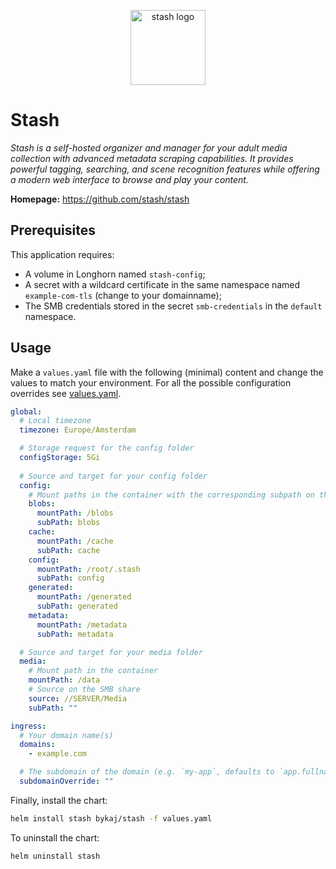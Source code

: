 <p align="center">
    <img src="https://cdn.jsdelivr.net/gh/selfhst/icons/svg/stash.svg" height="120" alt="stash logo">
</p>

# Stash
*Stash is a self-hosted organizer and manager for your adult media collection with advanced metadata scraping capabilities. It provides powerful tagging, searching, and scene recognition features while offering a modern web interface to browse and play your content.*

**Homepage:** <https://github.com/stash/stash>

## Prerequisites
This application requires:
- A volume in Longhorn named `stash-config`;
- A secret with a wildcard certificate in the same namespace named `example-com-tls` (change to your domainname);
- The SMB credentials stored in the secret `smb-credentials` in the `default` namespace.

## Usage
Make a `values.yaml` file with the following (minimal) content and change the values to match your environment. For all the possible configuration overrides see [values.yaml](https://github.com/ByKaj/helm/blob/main/charts/stash/values.yaml).
```yaml
global:
  # Local timezone
  timezone: Europe/Amsterdam

  # Storage request for the config folder
  configStorage: 5Gi
  
  # Source and target for your config folder
  config:
    # Mount paths in the container with the corresponding subpath on the share
    blobs:
      mountPath: /blobs
      subPath: blobs
    cache:
      mountPath: /cache
      subPath: cache
    config:
      mountPath: /root/.stash
      subPath: config
    generated:
      mountPath: /generated
      subPath: generated
    metadata:
      mountPath: /metadata
      subPath: metadata

  # Source and target for your media folder
  media:
    # Mount path in the container
    mountPath: /data
    # Source on the SMB share
    source: //SERVER/Media
    subPath: ""

ingress:
  # Your domain name(s)
  domains: 
    - example.com

  # The subdomain of the domain (e.g. `my-app`, defaults to `app.fullname`)
  subdomainOverride: ""
```

Finally, install the chart:
```bash
helm install stash bykaj/stash -f values.yaml
```
To uninstall the chart:
```bash
helm uninstall stash
```